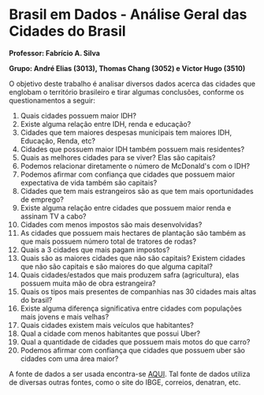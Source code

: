 # Brasil em Dados - Análise Geral das Cidades do Brasil
**Professor: Fabrício A. Silva**

**Grupo: André Elias (3013), Thomas Chang (3052) e Victor Hugo (3510)**​

O objetivo deste trabalho é analisar diversos dados acerca das cidades que englobam o território brasileiro e tirar algumas conclusões, conforme os questionamentos a seguir:



1. Quais cidades possuem maior IDH?
2. Existe alguma relação entre IDH, renda e educação?
3. Cidades que tem maiores despesas municipais tem maiores IDH, Educação, Renda, etc?
4. Cidades que possuem maior IDH também  possuem mais residentes?
5. Quais as melhores cidades para se viver? Elas são capitais?
6. Podemos relacionar diretamente o número de McDonald's com o IDH?
7. Podemos afirmar com confiança que cidades que possuem maior expectativa de vida também são capitais?
8. Cidades que tem mais estrangeiros são as que tem mais oportunidades de emprego?
9. Existe alguma relação entre cidades que possuem maior renda e assinam TV a cabo?
10. Cidades com menos impostos são mais desenvolvidas?
11. As cidades que possuem mais hectares de plantação são também as que mais possuem número total de tratores de rodas?
12. Quais a 3 cidades que mais pagam impostos?
13. Quais são as maiores cidades que não são capitais? Existem cidades que não são capitais e são maiores do que alguma capital?
14. Quais cidades/estados que mais produzem safra (agricultura), elas possuem muita mão de obra estrangeira?
15. Quais os tipos mais presentes de companhias nas 30 cidades mais altas do brasil?
16. Existe alguma diferença significativa entre cidades com populações mais jovens e mais velhas?
17. Quais cidades existem mais veículos que habitantes?
18. Qual a cidade com menos habitantes que possui Uber?
19. Qual a quantidade de cidades que possuem mais motos do que carro?
20. Podemos afirmar com confiança que cidades que possuem uber são cidades com uma área maior?



A fonte de dados a ser usada encontra-se [AQUI](https://www.kaggle.com/crisparada/brazilian-cities). Tal fonte de dados utiliza de diversas outras fontes, como o site do IBGE, correios, denatran, etc.

